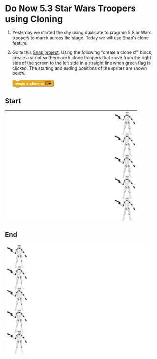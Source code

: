 # Do Now 5.3 Star Wars Troopers using Cloning

1. Yesterday we started the day using duplicate to program 5 Star Wars troopers to march across the stage.  Today we will use Snap's clone feature.

2. Go to this [Snap!project](http://snap.berkeley.edu/snapsource/snap.html#present:Username=whuangpha&ProjectName=160425%20Do%20Now%20cloning). Using the following "create a clone of" block, create a script so there are 5 clone troopers that move from the right side of the screen to the left side in a straight line when green flag is clicked. The starting and ending positions of the sprites are shown below.

   ![create a clone of](../images/create_a_clone_of.png)

## Start

  ![clone formation](../images/clone_troopers_formation.png)

## End

  ![clone formation end](../images/clone_troopers_formation_end.png)
